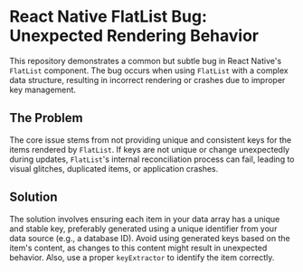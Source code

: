 # React Native FlatList Bug: Unexpected Rendering Behavior

This repository demonstrates a common but subtle bug in React Native's `FlatList` component. The bug occurs when using `FlatList` with a complex data structure, resulting in incorrect rendering or crashes due to improper key management.

## The Problem

The core issue stems from not providing unique and consistent keys for the items rendered by `FlatList`. If keys are not unique or change unexpectedly during updates, `FlatList`'s internal reconciliation process can fail, leading to visual glitches, duplicated items, or application crashes.

## Solution

The solution involves ensuring each item in your data array has a unique and stable key, preferably generated using a unique identifier from your data source (e.g., a database ID). Avoid using generated keys based on the item's content, as changes to this content might result in unexpected behavior.   Also, use a proper `keyExtractor` to identify the item correctly.